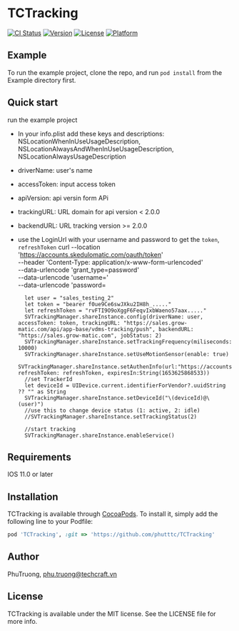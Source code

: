 # TCTracking

[![CI Status](https://img.shields.io/travis/PhuTruong/TCTracking.svg?style=flat)](https://travis-ci.org/PhuTruong/TCTracking)
[![Version](https://img.shields.io/cocoapods/v/TCTracking.svg?style=flat)](https://cocoapods.org/pods/TCTracking)
[![License](https://img.shields.io/cocoapods/l/TCTracking.svg?style=flat)](https://cocoapods.org/pods/TCTracking)
[![Platform](https://img.shields.io/cocoapods/p/TCTracking.svg?style=flat)](https://cocoapods.org/pods/TCTracking)

## Example

To run the example project, clone the repo, and run `pod install` from the Example directory first.

## Quick start

run the example project

- In your info.plist add these keys and descriptions: NSLocationWhenInUseUsageDescription, NSLocationAlwaysAndWhenInUseUsageDescription, NSLocationAlwaysUsageDescription
- driverName: user's name
- accessToken: input access token
- apiVersion: api versin form APi
- trackingURL: URL domain for api version < 2.0.0
- backendURL: URL tracking version >= 2.0.0
- use the LoginUrl with your username and password to get the `token`, `refreshToken`
  curl --location 'https://accounts.skedulomatic.com/oauth/token' \
   --header 'Content-Type: application/x-www-form-urlencoded' \
   --data-urlencode 'grant_type=password' \
   --data-urlencode 'username=<username>' \
   --data-urlencode 'password=<password>

        let user = "sales_testing_2"
        let token = "bearer f0ue9Ce6swJXku2IH8h_....."
        let refreshToken = "rvFTI9O9oXggF6FeqvIxbWaeno57aax....."
        SVTrackingManager.shareInstance.config(driverName: user, accessToken: token, trackingURL: "https://sales.grow-matic.com/api/app-base/vdms-tracking/push", backendURL: "https://sales.grow-matic.com", jobStatus: 2)
        SVTrackingManager.shareInstance.setTrackingFrequency(miliseconds: 10000)
        SVTrackingManager.shareInstance.setUseMotionSensor(enable: true)
        SVTrackingManager.shareInstance.setAuthenInfo(url:"https://accounts.skedulomatic.com/oauth/token", refreshToken: refreshToken, expiresIn:String(1653625868533))
        //set TrackerId
        let deviceId = UIDevice.current.identifierForVendor?.uuidString ?? "" as String
        SVTrackingManager.shareInstance.setDeviceId("\(deviceId)@\(user)")
        //use this to change device status (1: active, 2: idle)
        //SVTrackingManager.shareInstance.setTrackingStatus(2)

        //start tracking
        SVTrackingManager.shareInstance.enableService()

## Requirements

IOS 11.0 or later

## Installation

TCTracking is available through [CocoaPods](https://cocoapods.org). To install
it, simply add the following line to your Podfile:

```ruby
pod 'TCTracking', :git => 'https://github.com/phutttc/TCTracking'
```

## Author

PhuTruong, phu.truong@techcraft.vn

## License

TCTracking is available under the MIT license. See the LICENSE file for more info.
